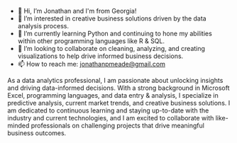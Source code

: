 - 👋 Hi, I’m Jonathan and I'm from Georgia!
- 👀 I’m interested in creative business solutions driven by the data analysis process.
- 🌱 I’m currently learning Python and continuing to hone my abilities within other programming languages like R & SQL.
- 🤠 I’m looking to collaborate on cleaning, analyzing, and creating visualizations to help drive informed business decisions.
- 📫 How to reach me: jonathanpmeade@gmail.com

As a data analytics professional, I am passionate about unlocking insights and driving data-informed decisions. With a strong background in Microsoft Excel, programming languages, and data entry & analysis, I specialize in predictive analysis, current market trends, and creative business solutions. I am dedicated to continuous learning and staying up-to-date with the industry and current technologies, and I am excited to collaborate with like-minded professionals on challenging projects that drive meaningful business outcomes.


<!---
jonmeade/jonmeade is a ✨ special ✨ repository because its `README.md` (this file) appears on your GitHub profile.
You can click the Preview link to take a look at your changes.
--->
